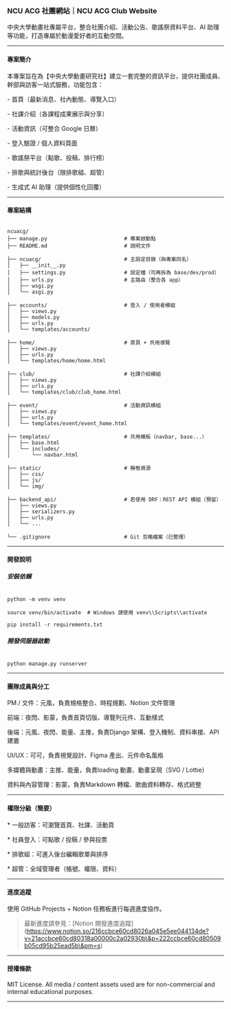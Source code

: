 ### NCU ACG 社團網站｜NCU ACG Club Website



中央大學動畫社專屬平台，整合社團介紹、活動公告、歌謠祭資料平台、AI 助理等功能，打造專屬於動漫愛好者的互動空間。



---



#### 專案簡介



本專案旨在為【中央大學動畫研究社】建立一套完整的資訊平台，提供社團成員、幹部與訪客一站式服務，功能包含：



\- 首頁（最新消息、社內動態、導覽入口）

\- 社課介紹（各課程成果展示與分享）

\- 活動資訊（可整合 Google 日曆）

\- 登入驗證 / 個人資料頁面

\- 歌謠祭平台（點歌、投稿、排行榜）

\- 排歌與統計後台（限排歌組、超管）

\- 生成式 AI 助理（提供個性化回覆）



---



#### 專案結構



```

ncuacg/
├── manage.py                         # 專案啟動點
├── README.md                         # 說明文件

├── ncuacg/                           # 主設定目錄（與專案同名）
│   ├── __init__.py
│   ├── settings.py                   # 設定檔（可再拆為 base/dev/prod）
│   ├── urls.py                       # 主路由（整合各 app）
│   ├── wsgi.py
│   └── asgi.py

├── accounts/                         # 登入 / 使用者模組
│   ├── views.py
│   ├── models.py
│   ├── urls.py
│   └── templates/accounts/

├── home/                             # 首頁 + 共用導覽
│   ├── views.py
│   ├── urls.py
│   └── templates/home/home.html

├── club/                             # 社課介紹模組
│   ├── views.py
│   ├── urls.py
│   └── templates/club/club_home.html

├── event/                            # 活動資訊模組
│   ├── views.py
│   ├── urls.py
│   └── templates/event/event_home.html

├── templates/                        # 共用模板（navbar, base...）
│   ├── base.html
│   └── includes/
│       └── navbar.html

├── static/                           # 靜態資源
│   ├── css/
│   ├── js/
│   └── img/

├── backend_api/                      # 若使用 DRF：REST API 模組（預留）
│   ├── views.py
│   ├── serializers.py
│   ├── urls.py
│   └── ...

└── .gitignore                        # Git 忽略檔案（已整理）

````



---



#### 開發說明



##### 安裝依賴



```

python -m venv venv

source venv/bin/activate  # Windows 請使用 venv\\Scripts\\activate

pip install -r requirements.txt

````



##### 開發伺服器啟動



```

python manage.py runserver

```



---



#### 團隊成員與分工



PM / 文件：元風，負責規格整合、時程規劃、Notion 文件管理

前端：夜閃、影蒙，負責首頁切版、導覽列元件、互動樣式

後端：元風、夜閃、能量、主推，負責Django 架構、登入機制、資料串接、API 建置

UI/UX：可可，負責視覺設計、Figma 產出、元件命名風格

多媒體與動畫：主推、能量，負責loading 動畫、動畫呈現（SVG / Lottie）

資料與內容管理：影蒙，負責Markdown 轉檔、歌曲資料轉存、格式統整



---



#### 權限分級（簡要）



\* 一般訪客：可瀏覽首頁、社課、活動頁

\* 社員登入：可點歌 / 投稿 / 參與投票

\* 排歌組：可進入後台編輯歌單與排序

\* 超管：全域管理者（帳號、權限、資料）



---



#### 進度追蹤



使用 GitHub Projects + Notion 任務板進行每週進度協作。



> 最新進度請參見：\[Notion 開發進度追蹤](https://www.notion.so/216ccbce60cd8026a045e5ee044134de?v=21accbce60cd80318a00000c2a02930b\&p=222ccbce60cd80509b05cd95b25ead5b\&pm=s)



---



#### 授權條款



MIT License. All media / content assets used are for non-commercial and internal educational purposes.



---

